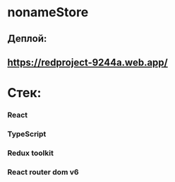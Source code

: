 # nonameStore

## Деплой:

## https://redproject-9244a.web.app/

# Стек:

### React

### TypeScript

### Redux toolkit

### React router dom v6

